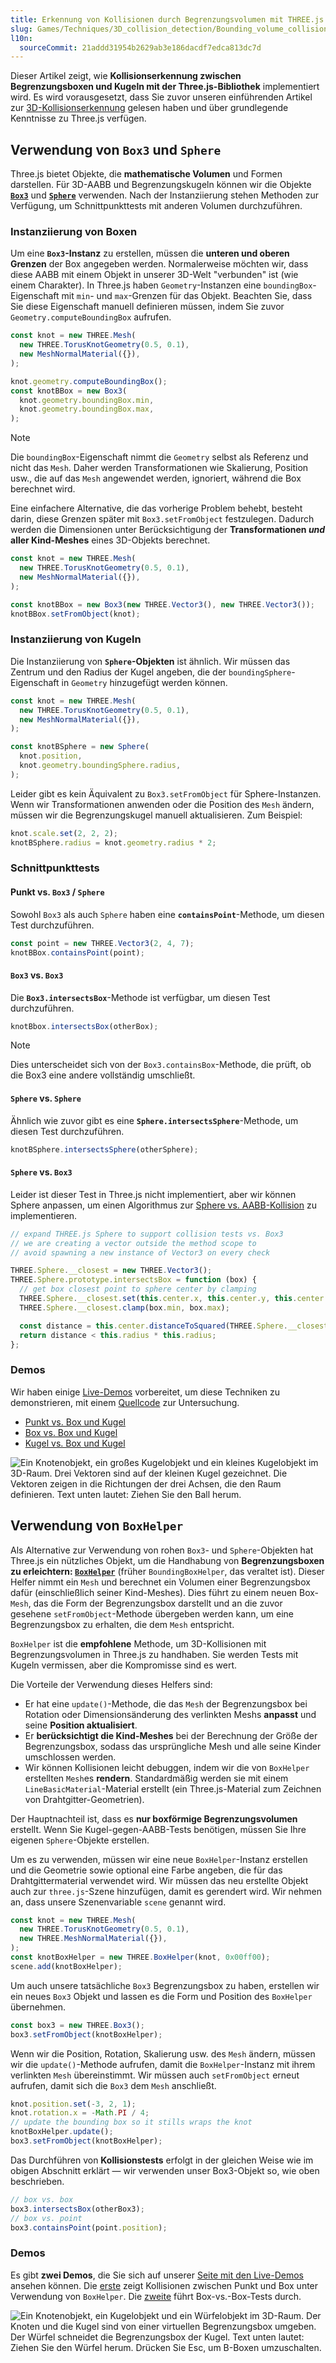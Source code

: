 ```yaml
---
title: Erkennung von Kollisionen durch Begrenzungsvolumen mit THREE.js
slug: Games/Techniques/3D_collision_detection/Bounding_volume_collision_detection_with_THREE.js
l10n:
  sourceCommit: 21addd31954b2629ab3e186dacdf7edca813dc7d
---
```


Dieser Artikel zeigt, wie **Kollisionserkennung zwischen Begrenzungsboxen und Kugeln mit der Three.js-Bibliothek** implementiert wird. Es wird vorausgesetzt, dass Sie zuvor unseren einführenden Artikel zur [3D-Kollisionserkennung](/de/docs/Games/Techniques/3D_collision_detection) gelesen haben und über grundlegende Kenntnisse zu Three.js verfügen.

## Verwendung von `Box3` und `Sphere`

Three.js bietet Objekte, die **mathematische Volumen** und Formen darstellen. Für 3D-AABB und Begrenzungskugeln können wir die Objekte **[`Box3`](https://threejs.org/docs/#api/math/Box3)** und **[`Sphere`](https://threejs.org/docs/#api/math/Sphere)** verwenden. Nach der Instanziierung stehen Methoden zur Verfügung, um Schnittpunkttests mit anderen Volumen durchzuführen.

### Instanziierung von Boxen

Um eine **`Box3`-Instanz** zu erstellen, müssen die **unteren und oberen Grenzen** der Box angegeben werden. Normalerweise möchten wir, dass diese AABB mit einem Objekt in unserer 3D-Welt "verbunden" ist (wie einem Charakter). In Three.js haben `Geometry`-Instanzen eine `boundingBox`-Eigenschaft mit `min`- und `max`-Grenzen für das Objekt. Beachten Sie, dass Sie diese Eigenschaft manuell definieren müssen, indem Sie zuvor `Geometry.computeBoundingBox` aufrufen.

```js
const knot = new THREE.Mesh(
  new THREE.TorusKnotGeometry(0.5, 0.1),
  new MeshNormalMaterial({}),
);

knot.geometry.computeBoundingBox();
const knotBBox = new Box3(
  knot.geometry.boundingBox.min,
  knot.geometry.boundingBox.max,
);
```

> [!NOTE]
> Die `boundingBox`-Eigenschaft nimmt die `Geometry` selbst als Referenz und nicht das `Mesh`. Daher werden Transformationen wie Skalierung, Position usw., die auf das `Mesh` angewendet werden, ignoriert, während die Box berechnet wird.

Eine einfachere Alternative, die das vorherige Problem behebt, besteht darin, diese Grenzen später mit `Box3.setFromObject` festzulegen. Dadurch werden die Dimensionen unter Berücksichtigung der **Transformationen _und_ aller Kind-Meshes** eines 3D-Objekts berechnet.

```js
const knot = new THREE.Mesh(
  new THREE.TorusKnotGeometry(0.5, 0.1),
  new MeshNormalMaterial({}),
);

const knotBBox = new Box3(new THREE.Vector3(), new THREE.Vector3());
knotBBox.setFromObject(knot);
```

### Instanziierung von Kugeln

Die Instanziierung von **`Sphere`-Objekten** ist ähnlich. Wir müssen das Zentrum und den Radius der Kugel angeben, die der `boundingSphere`-Eigenschaft in `Geometry` hinzugefügt werden können.

```js
const knot = new THREE.Mesh(
  new THREE.TorusKnotGeometry(0.5, 0.1),
  new MeshNormalMaterial({}),
);

const knotBSphere = new Sphere(
  knot.position,
  knot.geometry.boundingSphere.radius,
);
```

Leider gibt es kein Äquivalent zu `Box3.setFromObject` für Sphere-Instanzen. Wenn wir Transformationen anwenden oder die Position des `Mesh` ändern, müssen wir die Begrenzungskugel manuell aktualisieren. Zum Beispiel:

```js
knot.scale.set(2, 2, 2);
knotBSphere.radius = knot.geometry.radius * 2;
```

### Schnittpunkttests

#### Punkt vs. `Box3` / `Sphere`

Sowohl `Box3` als auch `Sphere` haben eine **`containsPoint`**-Methode, um diesen Test durchzuführen.

```js
const point = new THREE.Vector3(2, 4, 7);
knotBBox.containsPoint(point);
```

#### `Box3` vs. `Box3`

Die **`Box3.intersectsBox`**-Methode ist verfügbar, um diesen Test durchzuführen.

```js
knotBbox.intersectsBox(otherBox);
```

> [!NOTE]
> Dies unterscheidet sich von der `Box3.containsBox`-Methode, die prüft, ob die Box3 eine andere vollständig umschließt.

#### `Sphere` vs. `Sphere`

Ähnlich wie zuvor gibt es eine **`Sphere.intersectsSphere`**-Methode, um diesen Test durchzuführen.

```js
knotBSphere.intersectsSphere(otherSphere);
```

#### `Sphere` vs. `Box3`

Leider ist dieser Test in Three.js nicht implementiert, aber wir können Sphere anpassen, um einen Algorithmus zur [Sphere vs. AABB-Kollision](/de/docs/Games/Techniques/3D_collision_detection) zu implementieren.

```js
// expand THREE.js Sphere to support collision tests vs. Box3
// we are creating a vector outside the method scope to
// avoid spawning a new instance of Vector3 on every check

THREE.Sphere.__closest = new THREE.Vector3();
THREE.Sphere.prototype.intersectsBox = function (box) {
  // get box closest point to sphere center by clamping
  THREE.Sphere.__closest.set(this.center.x, this.center.y, this.center.z);
  THREE.Sphere.__closest.clamp(box.min, box.max);

  const distance = this.center.distanceToSquared(THREE.Sphere.__closest);
  return distance < this.radius * this.radius;
};
```

### Demos

Wir haben einige [Live-Demos](https://mozdevs.github.io/gamedev-js-3d-aabb/) vorbereitet, um diese Techniken zu demonstrieren, mit einem [Quellcode](https://github.com/mozdevs/gamedev-js-3d-aabb) zur Untersuchung.

- [Punkt vs. Box und Kugel](https://mozdevs.github.io/gamedev-js-3d-aabb/raw_point.html)
- [Box vs. Box und Kugel](https://mozdevs.github.io/gamedev-js-3d-aabb/raw_box.html)
- [Kugel vs. Box und Kugel](https://mozdevs.github.io/gamedev-js-3d-aabb/raw_sphere.html)

![Ein Knotenobjekt, ein großes Kugelobjekt und ein kleines Kugelobjekt im 3D-Raum. Drei Vektoren sind auf der kleinen Kugel gezeichnet. Die Vektoren zeigen in die Richtungen der drei Achsen, die den Raum definieren. Text unten lautet: Ziehen Sie den Ball herum.](screen_shot_2015-10-20_at_15.19.16.png)

## Verwendung von `BoxHelper`

Als Alternative zur Verwendung von rohen `Box3`- und `Sphere`-Objekten hat Three.js ein nützliches Objekt, um die Handhabung von **Begrenzungsboxen zu erleichtern: [`BoxHelper`](https://threejs.org/docs/#api/helpers/BoxHelper)** (früher `BoundingBoxHelper`, das veraltet ist). Dieser Helfer nimmt ein `Mesh` und berechnet ein Volumen einer Begrenzungsbox dafür (einschließlich seiner Kind-Meshes). Dies führt zu einem neuen Box-`Mesh`, das die Form der Begrenzungsbox darstellt und an die zuvor gesehene `setFromObject`-Methode übergeben werden kann, um eine Begrenzungsbox zu erhalten, die dem `Mesh` entspricht.

`BoxHelper` ist die **empfohlene** Methode, um 3D-Kollisionen mit Begrenzungsvolumen in Three.js zu handhaben. Sie werden Tests mit Kugeln vermissen, aber die Kompromisse sind es wert.

Die Vorteile der Verwendung dieses Helfers sind:

- Er hat eine `update()`-Methode, die das `Mesh` der Begrenzungsbox bei Rotation oder Dimensionsänderung des verlinkten Meshs **anpasst** und seine **Position aktualisiert**.
- Er **berücksichtigt die Kind-Meshes** bei der Berechnung der Größe der Begrenzungsbox, sodass das ursprüngliche Mesh und alle seine Kinder umschlossen werden.
- Wir können Kollisionen leicht debuggen, indem wir die von `BoxHelper` erstellten `Mesh`es **rendern**. Standardmäßig werden sie mit einem `LineBasicMaterial`-Material erstellt (ein Three.js-Material zum Zeichnen von Drahtgitter-Geometrien).

Der Hauptnachteil ist, dass es **nur boxförmige Begrenzungsvolumen** erstellt. Wenn Sie Kugel-gegen-AABB-Tests benötigen, müssen Sie Ihre eigenen `Sphere`-Objekte erstellen.

Um es zu verwenden, müssen wir eine neue `BoxHelper`-Instanz erstellen und die Geometrie sowie optional eine Farbe angeben, die für das Drahtgittermaterial verwendet wird. Wir müssen das neu erstellte Objekt auch zur `three.js`-Szene hinzufügen, damit es gerendert wird. Wir nehmen an, dass unsere Szenenvariable `scene` genannt wird.

```js
const knot = new THREE.Mesh(
  new THREE.TorusKnotGeometry(0.5, 0.1),
  new THREE.MeshNormalMaterial({}),
);
const knotBoxHelper = new THREE.BoxHelper(knot, 0x00ff00);
scene.add(knotBoxHelper);
```

Um auch unsere tatsächliche `Box3` Begrenzungsbox zu haben, erstellen wir ein neues `Box3` Objekt und lassen es die Form und Position des `BoxHelper` übernehmen.

```js
const box3 = new THREE.Box3();
box3.setFromObject(knotBoxHelper);
```

Wenn wir die Position, Rotation, Skalierung usw. des `Mesh` ändern, müssen wir die `update()`-Methode aufrufen, damit die `BoxHelper`-Instanz mit ihrem verlinkten `Mesh` übereinstimmt. Wir müssen auch `setFromObject` erneut aufrufen, damit sich die `Box3` dem `Mesh` anschließt.

```js
knot.position.set(-3, 2, 1);
knot.rotation.x = -Math.PI / 4;
// update the bounding box so it stills wraps the knot
knotBoxHelper.update();
box3.setFromObject(knotBoxHelper);
```

Das Durchführen von **Kollisionstests** erfolgt in der gleichen Weise wie im obigen Abschnitt erklärt — wir verwenden unser Box3-Objekt so, wie oben beschrieben.

```js
// box vs. box
box3.intersectsBox(otherBox3);
// box vs. point
box3.containsPoint(point.position);
```

### Demos

Es gibt **zwei Demos**, die Sie sich auf unserer [Seite mit den Live-Demos](https://mozdevs.github.io/gamedev-js-3d-aabb/) ansehen können. Die [erste](https://mozdevs.github.io/gamedev-js-3d-aabb/api_point.html) zeigt Kollisionen zwischen Punkt und Box unter Verwendung von `BoxHelper`. Die [zweite](https://mozdevs.github.io/gamedev-js-3d-aabb/api_box.html) führt Box-vs.-Box-Tests durch.

![Ein Knotenobjekt, ein Kugelobjekt und ein Würfelobjekt im 3D-Raum. Der Knoten und die Kugel sind von einer virtuellen Begrenzungsbox umgeben. Der Würfel schneidet die Begrenzungsbox der Kugel. Text unten lautet: Ziehen Sie den Würfel herum. Drücken Sie Esc, um B-Boxen umzuschalten.](screen_shot_2015-10-19_at_12.10.06.png)
